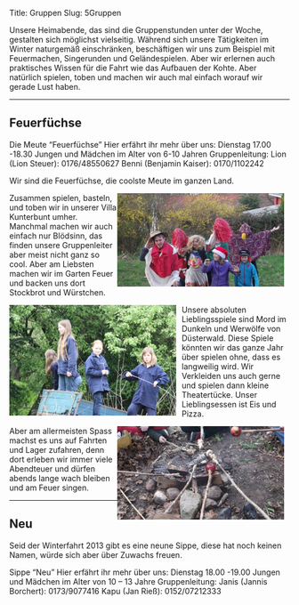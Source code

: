 Title: Gruppen
Slug: 5Gruppen

Unsere Heimabende, das sind die Gruppenstunden unter der Woche, gestalten sich möglichst vielseitig. Während sich unsere Tätigkeiten im Winter naturgemäß einschränken, beschäftigen wir uns zum Beispiel mit Feuermachen, Singerunden und Geländespielen. Aber wir erlernen auch praktisches Wissen für die Fahrt wie das Aufbauen der Kohte. Aber natürlich spielen, toben und machen wir auch mal einfach worauf wir gerade Lust haben.

***

Feuerfüchse
-----------

Die Meute “Feuerfüchse” Hier erfährt ihr mehr über uns:
Dienstag 17.00 -18.30
Jungen und Mädchen im Alter von 6-10 Jahren
Gruppenleitung:
Lion (Lion Steuer): 0176/48550627
Benni (Benjamin Kaiser): 0170/1102242

Wir sind die Feuerfüchse, die coolste Meute im ganzen Land. 

<div style="float: right; margin:0 10px 10px 0">
    <img src="/uploads/2013/05/DSCF0483-300x168.jpg" alt="Your alt text" title="Title"/>
</div>

Zusammen spielen, basteln, und toben wir in unserer Villa Kunterbunt umher. Manchmal machen wir auch einfach nur Blödsinn, das finden unsere Gruppenleiter aber meist nicht ganz so cool.
Aber am Liebsten machen wir im Garten Feuer und backen uns dort Stockbrot und Würstchen.

<div style="float: left; margin:0 10px 10px 0">
    <img src="/uploads/2013/05/IMG_1122-300x199.jpg" alt="Your alt text" title="Title"/>
</div>


Unsere absoluten Lieblingsspiele sind Mord im Dunkeln und Werwölfe von Düsterwald. Diese Spiele könnten wir das ganze Jahr über spielen ohne, dass es langweilig wird.
Wir Verkleiden uns auch gerne und spielen dann kleine Theatertücke.
Unser Lieblingsessen ist Eis und Pizza.

<div style="float: right; margin:0 10px 10px 0">
    <img src="/uploads/2013/05/DSCF0430-300x168.jpg" alt="Your alt text" title="Title"/>
</div>

Aber am allermeisten Spass machst es uns auf Fahrten und Lager zufahren, denn dort erleben wir immer viele Abendteuer und dürfen abends lange wach bleiben und am Feuer singen.

***

Neu
---

Seid der Winterfahrt 2013 gibt es eine neune Sippe, diese hat noch keinen Namen, würde sich aber über Zuwachs freuen.

Sippe “Neu”  Hier erfährt ihr mehr über uns:
Dienstag 18.00 -19.00
Jungen und Mädchen im Alter von 10 – 13 Jahre
Gruppenleitung:
Janis (Jannis Borchert): 0173/9077416
Kapu (Jan Rieß): 0152/07212333

